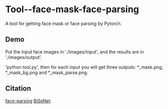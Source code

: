 # Tool--face-mask-face-parsing
A tool for getting face mask or face parsing by Pytorch.

## Demo
Put the input face images in './images/input', and the results are in './images/output'.

'python tool.py', then for each input you will get three outputs: *_mask.png, *_mask_bg.png and *_mask_parse.png.


## Citation
[face-parsing](https://github.com/zllrunning/face-parsing.PyTorch)
[BiSeNet](https://github.com/CoinCheung/BiSeNet)
